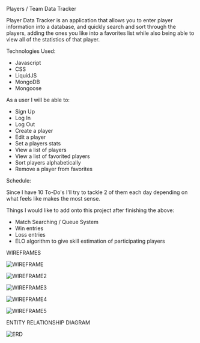 Players / Team Data Tracker

Player Data Tracker is an application that allows you to enter
player information into a database, and quickly search and sort
through the players, adding the ones you like into a favorites list
while also being able to view all of the statistics of that player.

Technologies Used:

- Javascript
- CSS
- LiquidJS
- MongoDB
- Mongoose

As a user I will be able to:
- Sign Up
- Log In
- Log Out
- Create a player
- Edit a player
- Set a players stats
- View a list of players
- View a list of favorited players
- Sort players alphabetically
- Remove a player from favorites

Schedule:

Since I have 10 To-Do's I'll try to tackle 2 of them each day depending on what feels like makes the most sense.

Things I would like to add onto this project after finishing the above:

- Match Searching / Queue System
- Win entries
- Loss entries
- ELO algorithm to give skill estimation of participating players

WIREFRAMES

![WIREFRAME](https://user-images.githubusercontent.com/46133394/194803389-ef97011f-3044-45f1-ab3d-44b1e0f2e76e.png)

![WIREFRAME2](https://user-images.githubusercontent.com/46133394/194803438-8d445102-7651-4793-a54b-3cba56ac7134.png)

![WIREFRAME3](https://user-images.githubusercontent.com/46133394/194929976-b7490598-4a44-47bc-b328-9d178e4ed07e.png)

![WIREFRAME4](https://user-images.githubusercontent.com/46133394/194930274-b6f17f1d-db4b-412e-a642-e4e5f4395fbb.png)

![WIREFRAME5](https://user-images.githubusercontent.com/46133394/194930008-0b5f5282-2e89-4b9e-a98a-ad8336b09b7c.png)

ENTITY RELATIONSHIP DIAGRAM

![ERD](https://user-images.githubusercontent.com/46133394/194806062-7c22e77a-99b2-4a94-b9d0-17f0d0ff77ff.png)
